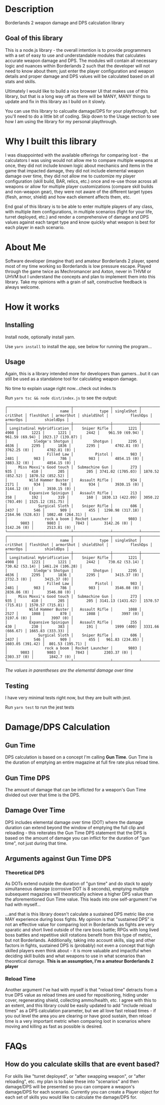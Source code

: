 
# Description
Borderlands 2 weapon damage and DPS calculation library

## Goal of this library
This is a node.js library - the overall intention is to provide programmers with a set of easy to use and understandable modules that calculates accurate weapon damage and DPS. The modules will contain all necessary logic and nuances within Borderlands 2 such that the developer will not need to know about them; just enter the player configuration and weapon details and proper damage and DPS values will be calculated based on all stats and skills.

Ultimately I would like to build a nice browser UI that makes use of this library, but that is a long way off as there will be MANY, MANY things to update and fix in this library as I build on it slowly.

You can use this library to calcualte damage/DPS for your playthrough, but you'll need to do a little bit of coding. Skip down to the Usage section to see how I am using the library for my personal playthrough.

# Why I built this library
I was disappointed with the available offerings for comparing loot - the calculators I was using would not allow me to compare multiple weapons at once, they did not include known logic about mechanics and items in the game that impacted damage, they did not include elemental weapon damage over time, they did not allow me to customize my player configuration (skill build, BAR, relics, etc.) once and re-use those across all weapons or allow for multiple player customizations (compare skill builds and non-weapon gear), they were not aware of the different target types (flesh, armor, shield) and how each element affects them, etc.

End goal of this library is to be able to enter multiple players of any class, with multiple item configurations, in multiple scenarios (fight for your life, turret deployed, etc.) and render a comprehensive of damage and DPS values against each target type and know quickly what weapon is best for each player in each scenario.

# About Me
Software developer (imagine that) and amateur Borderlands 2 player, spend most of my time working so Borderlands is low pressure escape. Played through the game twice as Mechromancer and Axton, never in THVM or UHVM but I understand the concepts and plan to implement them into this library. Take my opinions with a grain of salt, constructive feedback is always welcome.

# How it works
## Installing
Install node, optionally install yarn.

Use `yarn install` to install the app, see below for running the program...

## Usage
Again, this is a library intended more for developers than gamers...but it can still be used  as a standalone tool for calculating weapon damage.

No time to explain usage right now...check out index.ts

Run `yarn tsc && node dist/index.js` to see the output:

```
┌─────────────────────────────┬─────────────────┬────────────┬──────────┬───────────┬───────────┬────────────┬───────────────────┬──────────────────┬──────────────────┐
│                        name │            type │ singleShot │ critShot │ fleshShot │ armorShot │ shieldShot │          fleshDps │         armorDps │        shieldDps │
├─────────────────────────────┼─────────────────┼────────────┼──────────┼───────────┼───────────┼────────────┼───────────────────┼──────────────────┼──────────────────┤
│ Longitudinal Hybridfication │    Sniper Rifle │       1221 │     4908 │      1221 │      1221 │       2442 │    961.59 (69.94) │   961.59 (69.94) │ 1923.17 (139.87) │
│            Sledge's Shotgun │         Shotgun │       2295 │     4636 │      2295 │      1836 │       2295 │       4702.81 (0) │      3762.25 (0) │      4702.81 (0) │
│                  Filled Law │          Pistol │        983 │     2481 │       983 │       786 │        983 │       4854.15 (0) │      3883.32 (0) │      4854.15 (0) │
│     Miss Moxxi's Good touch │  Submachine Gun │        273 │      935 │       410 │       205 │        205 │ 3741.02 (1705.03) │ 1870.52 (852.52) │ 1870.52 (852.52) │
│          Wild Hammer Buster │   Assault Rifle │        934 │     2171 │       934 │       748 │        934 │       3930.15 (0) │      3144.12 (0) │      3930.15 (0) │
│          Expansive Spinigun │   Assault Rifle │        213 │      358 │       192 │       319 │        160 │  1830.13 (422.09) │ 3050.22 (703.49) │ 1525.12 (351.75) │
│              Surgical Sloth │    Sniper Rifle │        606 │     2437 │       546 │       909 │        455 │  1298.98 (317.18) │ 2164.96 (528.63) │ 1082.48 (264.31) │
│                 rock a boom │ Rocket Launcher │       9803 │          │      9803 │      9803 │       7843 │       3142.26 (0) │      3142.26 (0) │      2513.81 (0) │
└─────────────────────────────┴─────────────────┴────────────┴──────────┴───────────┴───────────┴────────────┴───────────────────┴──────────────────┴──────────────────┘
┌─────────────────────────────┬─────────────────┬────────────┬──────────┬───────────┬───────────┬────────────┬───────────────────┬──────────────────┬──────────────────┐
│                        name │            type │ singleShot │ critShot │ fleshShot │ armorShot │ shieldShot │          fleshDps │         armorDps │        shieldDps │
├─────────────────────────────┼─────────────────┼────────────┼──────────┼───────────┼───────────┼────────────┼───────────────────┼──────────────────┼──────────────────┤
│ Longitudinal Hybridfication │    Sniper Rifle │       1221 │     4908 │      1221 │      1221 │       2442 │    730.62 (53.14) │   730.62 (53.14) │ 1461.24 (106.28) │
│            Sledge's Shotgun │         Shotgun │       2295 │     4636 │      2295 │      1836 │       2295 │       3415.37 (0) │       2732.3 (0) │      3415.37 (0) │
│                  Filled Law │          Pistol │        983 │     2481 │       983 │       786 │        983 │       3546.08 (0) │      2836.86 (0) │      3546.08 (0) │
│     Miss Moxxi's Good touch │  Submachine Gun │        273 │      935 │       410 │       205 │        205 │ 3141.13 (1431.62) │ 1570.57 (715.81) │ 1570.57 (715.81) │
│          Wild Hammer Buster │   Assault Rifle │       1088 │     2527 │      1088 │       870 │       1088 │          3997 (0) │       3197.6 (0) │         3997 (0) │
│          Expansive Spinigun │   Assault Rifle │        255 │      430 │       230 │       383 │        191 │        1999 (400) │ 3331.66 (666.67) │ 1665.83 (333.33) │
│              Surgical Sloth │    Sniper Rifle │        606 │     2437 │       546 │       909 │        455 │   961.83 (234.85) │ 1603.05 (391.42) │  801.53 (195.71) │
│                 rock a boom │ Rocket Launcher │       9803 │          │      9803 │      9803 │       7843 │       2303.37 (0) │      2303.37 (0) │       1842.7 (0) │
└─────────────────────────────┴─────────────────┴────────────┴──────────┴───────────┴───────────┴────────────┴───────────────────┴──────────────────┴──────────────────┘
```
*The values in parentheses are the elemental damage over time*

## Testing
I have very minimal tests right now, but they are built with jest.

Run `yarn test` to run the jest tests


# Damage/DPS Calculation
## Gun Time
DPS calculation is based on a concept I'm calling **Gun Time**. Gun Time is the duration of emptying an entire magazine at full fire rate plus reload time.

## Gun Time DPS
The amount of damage that can be inflicted for a weapon's Gun Time divided out over that time is the DPS.

## Damage Over Time
DPS includes elemental damage over time (DOT) where the damage duration can extend beyond the window of emptying the full clip and reloading - this reiterates the Gun Time DPS statement that the DPS is based on the amount of damage you can inflict for the duration of "gun time", not just during that time.

## Arguments against Gun Time DPS
### Theoretical DPS
As DOTs extend outside the duration of "gun time" and do stack to apply simultaneous damage (corrosive DOT is 8 seconds), emptying multiple subsequent magazines will theoretically achieve a higher DPS value than the aforementioned Gun Time value. This leads into one self-argument I've had with myself...

...and that is this library doesn't calculate a sustained DPS metric like one MAY experience during boss fights. My opinion is that "sustained DPS" is not an effective value for comparing loot in Borderlands as fights are very sparatic and short lived outside of the rare boss battle; RPGs with long lived boss battles and repetitive skill rotations benefit from this type of metric, but not Borderlands. Additionally, taking into account skills, slag and other factors in fights, sustained DPS is (probably) not even a concept that high skilled players even think about - it is more valuable and impactful when deciding skill builds and what weapons to use in what scenarios than theoretical damage. **This is an assumption, I'm a amateur Borderlands 2 player**

### Reload Time
Another argument I've had with myself is that "reload time" detracts from a true DPS value as reload times are used for repositioning, hiding under cover, regenerating shield, collecting ammo/health, etc. I agree with this to an extent, and this library could be easily updated to add "include reload times" as a DPS calculation parameter, but we all love fast reload times - if you out level the area you are clearing or have good sustain, then reload time is a very important metric when comparing loot in scenarios where moving and killing as fast as possible is desired.

# FAQs
## How do you calculate skills that are event based?
For skills like "turret deployed", or "after swapping weapon", or "after reloading", etc. my plan is to bake these into "scenarios" and then damage/DPS will be presented so you can compare a weapon's damage/DPS for each scenario. Currently you can create a Player object for each set of skills you would like to calculate the damage/DPS for.